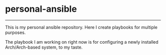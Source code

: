 # personal-ansible
----
This is my personal ansible repository. Here I create playbooks for multiple purposes.

The playbook I am working on right now is for configuring a newly installed Arch/Arch-based system, to my taste.
